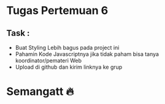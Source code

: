 # Tugas Pertemuan 6
## Task :
- Buat Styling Lebih bagus pada project ini
- Pahamin Kode Javascriptnya jika tidak paham bisa tanya koordinator/pemateri Web
- Upload di github dan kirim linknya ke grup
# Semangatt 🔥
